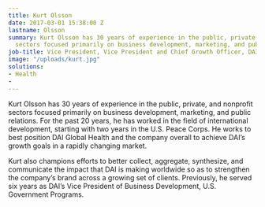 ```yaml
---
title: Kurt Olsson
date: 2017-03-01 15:38:00 Z
lastname: Olsson
summary: Kurt Olsson has 30 years of experience in the public, private, and nonprofit
  sectors focused primarily on business development, marketing, and public relations.
job-title: Vice President, Vice President and Chief Growth Officer, DAI Global Health
image: "/uploads/kurt.jpg"
solutions:
- Health
- 
---
```


Kurt Olsson has 30 years of experience in the public, private, and nonprofit sectors focused primarily on business development, marketing, and public relations. For the past 20 years, he has worked in the field of international development, starting with two years in the U.S. Peace Corps. He works to best position DAI Global Health and the company overall to achieve DAI’s growth goals in a rapidly changing market.

Kurt also champions efforts to better collect, aggregate, synthesize, and communicate the impact that DAI is making worldwide so as to strengthen the company’s brand across a growing set of clients. Previously, he served six years as DAI’s Vice President of Business Development, U.S. Government Programs.